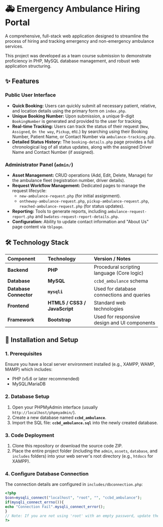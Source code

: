 # 🚑 Emergency Ambulance Hiring Portal

A comprehensive, full-stack web application designed to streamline the process of hiring and tracking emergency and non-emergency ambulance services.

This project was developed as a team course submission to demonstrate proficiency in PHP, MySQL database management, and robust web application structuring.

## ✨ Features

### Public User Interface
* **Quick Booking:** Users can quickly submit all necessary patient, relative, and location details using the primary form on `index.php`.
* **Unique Booking Number:** Upon submission, a unique 9-digit `BookingNumber` is generated and provided to the user for tracking.
* **Real-time Tracking:** Users can track the status of their request (`New`, `Assigned`, `On the way`, `Pickup`, etc.) by searching using their Booking Number, Patient Name, or Contact Number via `ambulance-tracking.php`.
* **Detailed Status History:** The `booking-details.php` page provides a full chronological log of all status updates, along with the assigned Driver Name and Contact Number (if assigned).

### Administrator Panel (`admin/`)
* **Asset Management:** CRUD operations (Add, Edit, Delete, Manage) for the ambulance fleet (registration number, driver details).
* **Request Workflow Management:** Dedicated pages to manage the request lifecycle:
    * `new-ambulance-request.php` (for initial assignment).
    * `ontheway-ambulance-request.php`, `pickup-ambulance-request.php`, `reached-ambulance-request.php` (for status updates).
* **Reporting:** Tools to generate reports, including `ambulance-request-report.php` and `bwdates-request-report-details.php`.
* **Configuration:** Ability to update contact information and "About Us" page content via `tblpage`.

## 🛠️ Technology Stack

| Component | Technology | Version / Notes |
| :--- | :--- | :--- |
| **Backend** | **PHP** | Procedural scripting language (Core logic) |
| **Database** | **MySQL** | `ccbd_ambulance` schema |
| **Database Connector** | **`mysqli`** | Used for database connections and queries |
| **Frontend** | **HTML5 / CSS3 / JavaScript** | Standard web technologies |
| **Framework** | **Bootstrap** | Used for responsive design and UI components |

## 🚀 Installation and Setup

### 1. Prerequisites

Ensure you have a local server environment installed (e.g., XAMPP, WAMP, MAMP) which includes:
* PHP (v5.6 or later recommended)
* MySQL/MariaDB

### 2. Database Setup

1.  Open your PHPMyAdmin interface (usually `http://localhost/phpmyadmin/`).
2.  Create a new database named **`ccbd_ambulance`**.
3.  Import the SQL file: **`ccbd_ambulance.sql`** into the newly created database.

### 3. Code Deployment

1.  Clone this repository or download the source code ZIP.
2.  Place the entire project folder (including the `admin`, `assets`, `database`, and `includes` folders) into your web server's root directory (e.g., `htdocs` for XAMPP).

### 4. Configure Database Connection

The connection details are configured in `includes/dbconnection.php`:
```php
<?php
$con=mysqli_connect("localhost", "root", "", "ccbd_ambulance");
if(mysqli_connect_errno()){
echo "Connection Fail".mysqli_connect_error();
}
// Note: If you are not using 'root' with an empty password, update these credentials.
?>